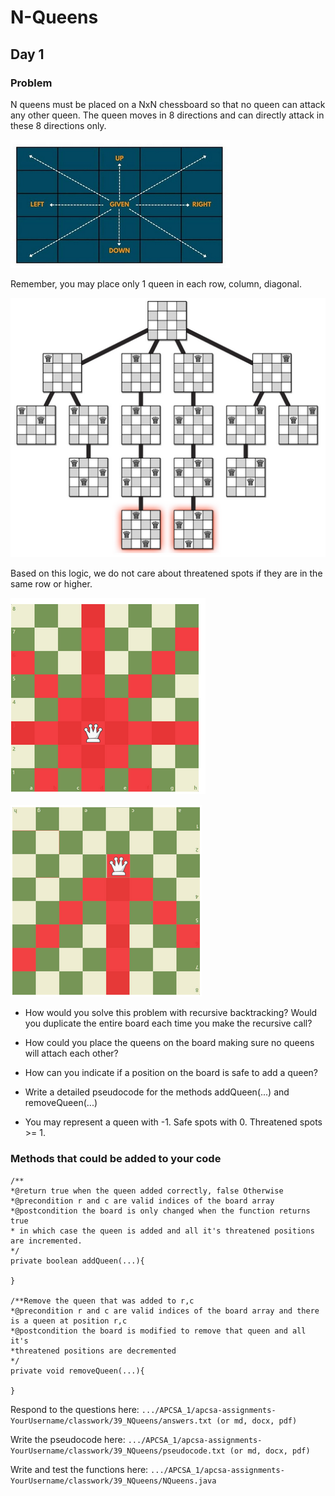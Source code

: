 # N-Queens

## Day 1

### Problem

N queens must be placed on a NxN chessboard so that no queen can attack any other queen. The queen moves in 8 directions and can directly attack in these 8 directions only.

![image](images/q1.png)

Remember, you may place only 1 queen in each row, column, diagonal. 

![image](images/q2.png)

Based on this logic, we do not care about threatened spots if they are in the same row or higher.

![image](images/q3.png)

![image](images/q4.png)

- How would you solve this problem with recursive backtracking? Would you duplicate the entire board each time you make the recursive call?

- How could you place the queens on the board making sure no queens will attach each other?

- How can you indicate if a position on the board is safe to add a queen?

- Write a detailed pseudocode for the methods addQueen(...) and removeQueen(...)

- You may represent a queen with -1. Safe spots with 0. Threatened spots >= 1.

### Methods that could be added to your code

```
/**
*@return true when the queen added correctly, false Otherwise
*@precondition r and c are valid indices of the board array
*@postcondition the board is only changed when the function returns true
* in which case the queen is added and all it's threatened positions are incremented.
*/
private boolean addQueen(...){

}

/**Remove the queen that was added to r,c
*@precondition r and c are valid indices of the board array and there is a queen at position r,c
*@postcondition the board is modified to remove that queen and all it's
*threatened positions are decremented
*/
private void removeQueen(...){

}
```

Respond to the questions here:  `.../APCSA_1/apcsa-assignments-YourUsername/classwork/39_NQueens/answers.txt (or md, docx, pdf)`

Write the pseudocode here:  `.../APCSA_1/apcsa-assignments-YourUsername/classwork/39_NQueens/pseudocode.txt (or md, docx, pdf)`

Write and test the functions here:  `.../APCSA_1/apcsa-assignments-YourUsername/classwork/39_NQueens/NQueens.java`
